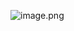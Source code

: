 
![image.png](https://obsidian-1302498057.cos.ap-nanjing.myqcloud.com/obsidian/20230413144721.png)


